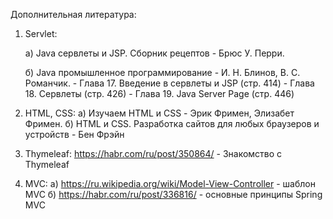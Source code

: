 Дополнительная литература:


1. Servlet:

    а) Java сервлеты и JSP. Сборник рецептов - Брюс У. Перри.
    
    б) Java промышленное программирование - И. Н. Блинов, В. С. Романчик. 
        - Глава 17. Введение в сервлеты и JSP (стр. 414)
        - Глава 18. Сервлеты (стр. 426)
        - Глава 19. Java Server Page (стр. 446)

2. HTML, CSS:
   а) Изучаем HTML и CSS - Эрик Фримен, Элизабет Фримен.
   б) HTML и CSS. Разработка сайтов для любых браузеров и устройств - Бен Фрэйн

3. Thymeleaf:
   https://habr.com/ru/post/350864/ - Знакомство с Thymeleaf


4. MVC:
   а) https://ru.wikipedia.org/wiki/Model-View-Controller - шаблон MVC
   б) https://habr.com/ru/post/336816/ - основные принципы Spring MVC
